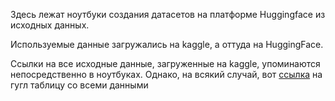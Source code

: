 Здесь лежат ноутбуки создания датасетов на платформе Huggingface из исходных данных.

Используемые данные загружались на kaggle, а оттуда на HuggingFace.

Ссылки на все исходные данные, загруженные на kaggle, упоминаются непосредственно в ноутбуках. Однако, на всякий случай, вот [ссылка](https://docs.google.com/spreadsheets/d/1WIPD0AwCNDJcRibAUemOFVx8MlmEb_UKc7j-582aE8s/edit#gid=0) на гугл таблицу со всеми данными 